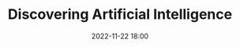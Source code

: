 ---
title: Discovering Artificial Intelligence
date: 2022-11-22 18:00
link: https://www.eventbrite.de/e/discovering-artificial-intelligence-tickets-467400205597
image: https://user-images.githubusercontent.com/26800596/201693314-6289d03a-f742-407b-b200-989af8b322e6.png

location: JKU Linz
description: Am 22. November 2022 um 18:00 veranstalten die Vereine uniforce consulting und 0xA Science Association ein Event rund um das Thema Artificial Intelligence im Hörsaal 4 der JKU in Linz.

    Beim Anti-Buzzword Talk erhältst du zu Beginn einen Überblick über das Thema, gefolgt von 3 interessanten Keynotes rund um Artificial Intelligence. In den Talks erfährst du mehr über den erfolgreichen Einsatz von Artificial Intelligence in Branchen wie Medizin und Produktion. Das Event lassen wir in einer entspannten Atmosphäre beim Networking ausklingen.

    Wir freuen uns darauf, spannende Experten und Gründer aus dem Bereich Artificial Intelligence als Speaker begrüßen zu dürfen und dir die Welt der AI etwas näherzubringen!

    Melde dich jetzt kostenlos für das Event an und vergrößere dein Wissen im Bereich Artificial Intelligence.

    Die Keynotes werden auch online übertragen! Falls du online dabei sein möchtest, schreib uns eine Nachricht bei deiner Anmeldung und wir schicken dir den Link.

    Wir freuen uns auf dich!🚀
---